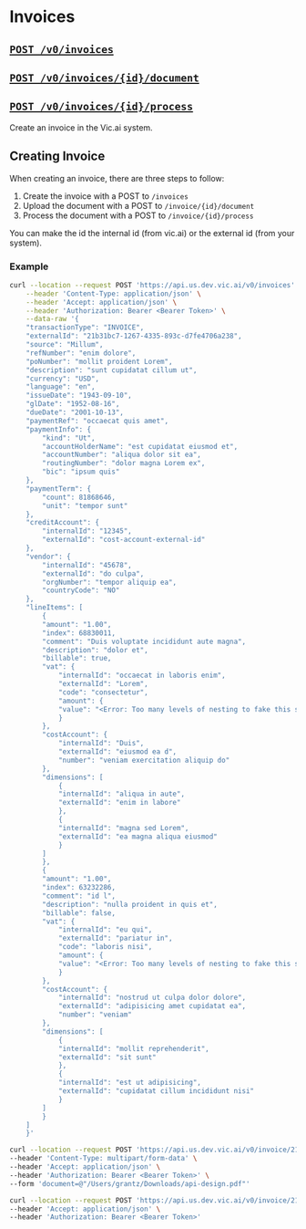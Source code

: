 # Invoices

## [`POST /v0/invoices`](../../vic.api.v0.html#/invoices/createInvoice)
## [`POST /v0/invoices/{id}/document`](../../vic.api.v0.html#/invoices/uploadDocumentInvoice)
## [`POST /v0/invoices/{id}/process`](../../vic.api.v0.html#/invoices/startProcessingInvoice)

Create an invoice in the Vic.ai system.

## Creating Invoice

When creating an invoice, there are three steps to follow:

1. Create the invoice with a POST to `/invoices`
2. Upload the document with a POST to `/invoice/{id}/document`
3. Process the document with a POST to `/invoice/{id}/process`

You can make the id the internal id (from vic.ai) or the external id (from your system).
### Example

```bash
curl --location --request POST 'https://api.us.dev.vic.ai/v0/invoices' \
    --header 'Content-Type: application/json' \
    --header 'Accept: application/json' \
    --header 'Authorization: Bearer <Bearer Token>' \
    --data-raw '{
    "transactionType": "INVOICE",
    "externalId": "21b31bc7-1267-4335-893c-d7fe4706a238",
    "source": "Millum",
    "refNumber": "enim dolore",
    "poNumber": "mollit proident Lorem",
    "description": "sunt cupidatat cillum ut",
    "currency": "USD",
    "language": "en",
    "issueDate": "1943-09-10",
    "glDate": "1952-08-16",
    "dueDate": "2001-10-13",
    "paymentRef": "occaecat quis amet",
    "paymentInfo": {
        "kind": "Ut",
        "accountHolderName": "est cupidatat eiusmod et",
        "accountNumber": "aliqua dolor sit ea",
        "routingNumber": "dolor magna Lorem ex",
        "bic": "ipsum quis"
    },
    "paymentTerm": {
        "count": 81868646,
        "unit": "tempor sunt"
    },
    "creditAccount": {
        "internalId": "12345",
        "externalId": "cost-account-external-id"
    },
    "vendor": {
        "internalId": "45678",
        "externalId": "do culpa",
        "orgNumber": "tempor aliquip ea",
        "countryCode": "NO"
    },
    "lineItems": [
        {
        "amount": "1.00",
        "index": 68830011,
        "comment": "Duis voluptate incididunt aute magna",
        "description": "dolor et",
        "billable": true,
        "vat": {
            "internalId": "occaecat in laboris enim",
            "externalId": "Lorem",
            "code": "consectetur",
            "amount": {
            "value": "<Error: Too many levels of nesting to fake this schema>"
            }
        },
        "costAccount": {
            "internalId": "Duis",
            "externalId": "eiusmod ea d",
            "number": "veniam exercitation aliquip do"
        },
        "dimensions": [
            {
            "internalId": "aliqua in aute",
            "externalId": "enim in labore"
            },
            {
            "internalId": "magna sed Lorem",
            "externalId": "ea magna aliqua eiusmod"
            }
        ]
        },
        {
        "amount": "1.00",
        "index": 63232286,
        "comment": "id l",
        "description": "nulla proident in quis et",
        "billable": false,
        "vat": {
            "internalId": "eu qui",
            "externalId": "pariatur in",
            "code": "laboris nisi",
            "amount": {
            "value": "<Error: Too many levels of nesting to fake this schema>"
            }
        },
        "costAccount": {
            "internalId": "nostrud ut culpa dolor dolore",
            "externalId": "adipisicing amet cupidatat ea",
            "number": "veniam"
        },
        "dimensions": [
            {
            "internalId": "mollit reprehenderit",
            "externalId": "sit sunt"
            },
            {
            "internalId": "est ut adipisicing",
            "externalId": "cupidatat cillum incididunt nisi"
            }
        ]
        }
    ]
    }'
```

```bash
curl --location --request POST 'https://api.us.dev.vic.ai/v0/invoice/21 Duis sint pariatur/document?useSystem=INTERNAL' \
--header 'Content-Type: multipart/form-data' \
--header 'Accept: application/json' \
--header 'Authorization: Bearer <Bearer Token>' \
--form 'document=@"/Users/grantz/Downloads/api-design.pdf"'
```


```bash
curl --location --request POST 'https://api.us.dev.vic.ai/v0/invoice/21/process?useSystem=INTERNAL' \
--header 'Accept: application/json' \
--header 'Authorization: Bearer <Bearer Token>'
```
